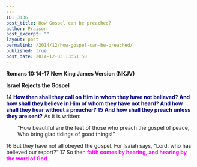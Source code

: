```yaml
---
---
ID: 3136
post_title: How Gospel can be preached?
author: Praison
post_excerpt: ""
layout: post
permalink: /2014/12/how-gospel-can-be-preached/
published: true
post_date: 2014-12-03 13:51:50
---
```

<strong>Romans 10:14-17</strong>
<strong> New King James Version (NKJV)</strong>

<strong>Israel Rejects the Gospel</strong>

14 <span style="color: #000080;"><strong>How then shall they call on Him in whom they have not believed? And how shall they believe in Him of whom they have not heard? And how shall they hear without a preacher? 15 And how shall they preach unless they are sent?</strong></span> As it is written:
<p style="padding-left: 30px;">“How beautiful are the feet of those who preach the gospel of peace,
Who bring glad tidings of good things!”</p>
16 But they have not all obeyed the gospel. For Isaiah says, “Lord, who has believed our report?” 17 So then <strong><span style="color: #ff00ff;">faith comes by hearing, and hearing by the word of God</span></strong>.